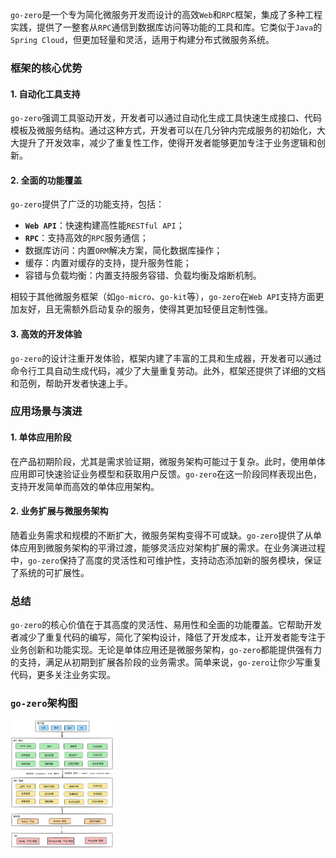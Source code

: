 `go-zero`是一个专为简化微服务开发而设计的高效`Web`和`RPC`框架，集成了多种工程实践，提供了一整套从`RPC`通信到数据库访问等功能的工具和库。它类似于`Java`的`Spring Cloud`，但更加轻量和灵活，适用于构建分布式微服务系统。

### 框架的核心优势

#### 1. 自动化工具支持

`go-zero`强调工具驱动开发，开发者可以通过自动化生成工具快速生成接口、代码模板及微服务结构。通过这种方式，开发者可以在几分钟内完成服务的初始化，大大提升了开发效率，减少了重复性工作，使得开发者能够更加专注于业务逻辑和创新。

#### 2. 全面的功能覆盖

`go-zero`提供了广泛的功能支持，包括：

- **`Web API`**：快速构建高性能`RESTful API`；
- **`RPC`**：支持高效的`RPC`服务通信；
- 数据库访问：内置`ORM`解决方案，简化数据库操作；
- 缓存：内置对缓存的支持，提升服务性能；
- 容错与负载均衡：内置支持服务容错、负载均衡及熔断机制。

相较于其他微服务框架（如`go-micro`、`go-kit`等），`go-zero`在`Web API`支持方面更加友好，且无需额外启动复杂的服务，使得其更加轻便且定制性强。

#### 3. 高效的开发体验

`go-zero`的设计注重开发体验，框架内建了丰富的工具和生成器，开发者可以通过命令行工具自动生成代码，减少了大量重复劳动。此外，框架还提供了详细的文档和范例，帮助开发者快速上手。

### 应用场景与演进

#### 1. 单体应用阶段

在产品初期阶段，尤其是需求验证期，微服务架构可能过于复杂。此时，使用单体应用即可快速验证业务模型和获取用户反馈。`go-zero`在这一阶段同样表现出色，支持开发简单而高效的单体应用架构。

#### 2. 业务扩展与微服务架构

随着业务需求和规模的不断扩大，微服务架构变得不可或缺。`go-zero`提供了从单体应用到微服务架构的平滑过渡，能够灵活应对架构扩展的需求。在业务演进过程中，`go-zero`保持了高度的灵活性和可维护性，支持动态添加新的服务模块，保证了系统的可扩展性。

### 总结

`go-zero`的核心价值在于其高度的灵活性、易用性和全面的功能覆盖。它帮助开发者减少了重复代码的编写，简化了架构设计，降低了开发成本，让开发者能专注于业务创新和功能实现。无论是单体应用还是微服务架构，`go-zero`都能提供强有力的支持，满足从初期到扩展各阶段的业务需求。简单来说，`go-zero`让你少写重复代码，更多关注业务实现。

### `go-zero`架构图

<img src="image/architecture.png" alt="img" style="zoom:20%;" />